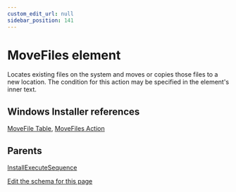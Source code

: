 ```yaml
---
custom_edit_url: null
sidebar_position: 141
---
```

# MoveFiles element
Locates existing files on the system and moves or copies those files to a new location. The condition for this action may be specified in the element's inner text.

## Windows Installer references
[MoveFile Table](https://docs.microsoft.com/en-us/windows/win32/msi/movefile-table), [MoveFiles Action](https://docs.microsoft.com/en-us/windows/win32/msi/movefiles-action)

## Parents
[InstallExecuteSequence](installexecutesequence.md)

[Edit the schema for this page](https://github.com/wixtoolset/web/blob/master/src/xsd4/wix.xsd)